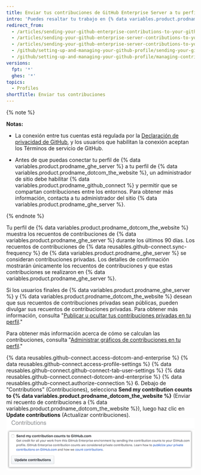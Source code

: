 ```yaml
---
title: Enviar tus contribuciones de GitHub Enterprise Server a tu perfil de GitHub.com
intro: 'Puedes resaltar tu trabajo en {% data variables.product.prodname_ghe_server %} al enviar los recuentos de contribuciones a tu perfil {% data variables.product.prodname_dotcom_the_website %}.'
redirect_from:
  - /articles/sending-your-github-enterprise-contributions-to-your-github-com-profile/
  - /articles/sending-your-github-enterprise-server-contributions-to-your-github-com-profile
  - /articles/sending-your-github-enterprise-server-contributions-to-your-githubcom-profile
  - /github/setting-up-and-managing-your-github-profile/sending-your-github-enterprise-server-contributions-to-your-githubcom-profile
  - /github/setting-up-and-managing-your-github-profile/managing-contribution-graphs-on-your-profile/sending-your-github-enterprise-server-contributions-to-your-githubcom-profile
versions:
  fpt: '*'
  ghes: '*'
topics:
  - Profiles
shortTitle: Enviar tus contribuciones
---
```


{% note %}

**Notas:**
- La conexión entre tus cuentas está regulada por la <a href="/articles/github-privacy-statement/" class="dotcom-only">Declaración de privacidad de GitHub</a>, y los usuarios que habilitan la conexión aceptan los Términos de servicio de GitHub<a href="/articles/github-terms-of-service/" class="dotcom-only"></a>.

- Antes de que puedas conectar tu perfil de {% data variables.product.prodname_ghe_server %} a tu perfil de {% data variables.product.prodname_dotcom_the_website %}, un administrador de sitio debe habilitar {% data variables.product.prodname_github_connect %} y permitir que se compartan contribuciones entre los entornos. Para obtener más información, contacta a tu administrador del sitio {% data variables.product.prodname_ghe_server %}.

{% endnote %}

Tu perfil de {% data variables.product.prodname_dotcom_the_website %} muestra los recuentos de contribuciones de {% data variables.product.prodname_ghe_server %} durante los últimos 90 días. Los recuentos de contribuciones de {% data reusables.github-connect.sync-frequency %} de {% data variables.product.prodname_ghe_server %} se consideran contribuciones privadas. Los detalles de confirmación mostrarán únicamente los recuentos de contribuciones y que estas contribuciones se realizaron en {% data variables.product.prodname_ghe_server %}.

Si los usuarios finales de {% data variables.product.prodname_ghe_server %} y {% data variables.product.prodname_dotcom_the_website %} desean que sus recuentos de contribuciones privadas sean públicas, pueden divulgar sus recuentos de contribuciones privadas. Para obtener más información, consulta "[Publicar u ocultar tus contribuciones privadas en tu perfil](/articles/publicizing-or-hiding-your-private-contributions-on-your-profile/)."

Para obtener más información acerca de cómo se calculan las contribuciones, consulta "[Administrar gráficos de contribuciones en tu perfil](/articles/managing-contribution-graphs-on-your-profile/)."

{% data reusables.github-connect.access-dotcom-and-enterprise %}
{% data reusables.github-connect.access-profile-settings %}
{% data reusables.github-connect.github-connect-tab-user-settings %}
{% data reusables.github-connect.connect-dotcom-and-enterprise %}
{% data reusables.github-connect.authorize-connection %}
6. Debajo de "Contributions" (Contribuciones), selecciona **Send my contribution counts to {% data variables.product.prodname_dotcom_the_website %}** (Enviar mi recuento de contribuciones a {% data variables.product.prodname_dotcom_the_website %}</strong>), luego haz clic en **Update contributions** (Actualizar contribuciones). ![Casilla para enviar contribuciones y botón para actualizar contribuciones](/assets/images/help/settings/send-and-update-contributions.png)

